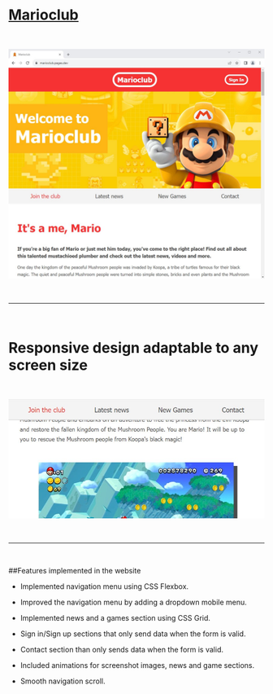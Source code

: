# [Marioclub](https://marioclub.pages.dev) 

<br>

![mario holding a question mark checkbox](images/marioclub-screenshot.jpg)

<br>
<hr>
<br>

# Responsive design adaptable to any screen size

<br>

![marioclub screenshot](images/marioclub-screenshot-mobile.jpg)

<br>
<hr>
<br>


##Features implemented in the website

- Implemented navigation menu using CSS Flexbox.

- Improved the navigation menu by adding a dropdown mobile menu.

- Implemented news and a games section using CSS Grid.

- Sign in/Sign up sections that only send data when the form is valid.

- Contact section than only sends data when the form is valid.

- Included animations for screenshot images, news and game sections.

- Smooth navigation scroll.







